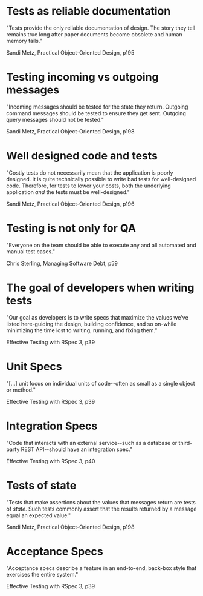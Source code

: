 # Tests as reliable documentation

"Tests provide the only reliable documentation of design. The story they tell remains true long after paper documents become obsolete and human memory fails."

Sandi Metz, Practical Object-Oriented Design, p195

# Testing incoming vs outgoing messages

"Incoming messages should be tested for the state they return. Outgoing command messages should be tested to ensure they get sent. Outgoing query messages should not be tested."

Sandi Metz, Practical Object-Oriented Design, p198

# Well designed code and tests

"Costly tests do not necessarily mean that the application is poorly designed. It is quite technically possible to write bad tests for well-designed code. Therefore, for tests to lower your costs, both the underlying application _and_ the tests must be well-designed."

Sandi Metz, Practical Object-Oriented Design, p196

# Testing is not only for QA

"Everyone on the team should be able to execute any and all automated and manual test cases."

Chris Sterling, Managing Software Debt, p59

# The goal of developers when writing tests

"Our goal as developers is to write specs that maximize the values we've listed here-guiding the design, building confidence, and so on-while minimizing the time lost to writing, running, and fixing them."

Effective Testing with RSpec 3, p39

# Unit Specs

"[...] unit focus on individual units of code--often as small as a single object or method."

Effective Testing with RSpec 3, p39

# Integration Specs

"Code that interacts with an external service--such as a database or third-party REST API--should have an integration spec."

Effective Testing with RSpec 3, p40

# Tests of state

"Tests that make assertions about the values that messages return are tests of _state_. Such tests commonly assert that the results returned by a message equal an expected value."

Sandi Metz, Practical Object-Oriented Design, p198

# Acceptance Specs

"Acceptance specs describe a feature in an end-to-end, back-box style that exercises the entire system."

Effective Testing with RSpec 3, p39